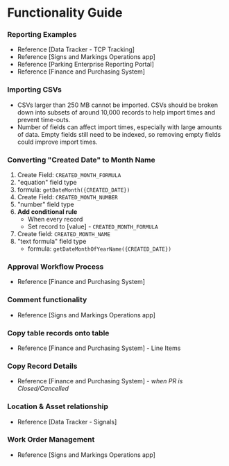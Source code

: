 # Functionality Guide

### **Reporting Examples**

* Reference \[Data Tracker - TCP Tracking\]
* Reference \[Signs and Markings Operations app\]
* Reference \[Parking Enterprise Reporting Portal\]
* Reference \[Finance and Purchasing System\]

### **Importing CSVs**

* CSVs larger than 250 MB cannot be imported. CSVs should be broken down into subsets of around 10,000 records to help import times and prevent time-outs. 
* Number of fields can affect import times, especially with large amounts of data. Empty fields still need to be indexed, so removing empty fields could improve import times. 

### **Converting "Created Date" to Month Name**

1. Create Field: `CREATED_MONTH_FORMULA` 
2. "equation" field type
3. formula: `getDateMonth({CREATED_DATE})`
4. Create Field: `CREATED_MONTH_NUMBER`
5. "number" field type 
6. **Add conditional rule**
   * When every record
   * Set record to \[value\] - `CREATED_MONTH_FORMULA`
7. Create field: `CREATED_MONTH_NAME`
8. "text formula" field type
   * formula: `getDateMonthOfYearName({CREATED_DATE})`

### **Approval Workflow Process**

* Reference \[Finance and Purchasing System\]

### **Comment functionality**

* Reference \[Signs and Markings Operations app\]

### **Copy table records onto table**

* Reference \[Finance and Purchasing System\] - Line Items

### **Copy Record Details**

* Reference \[Finance and Purchasing System\] - _when PR is Closed/Cancelled_

### **Location & Asset relationship**

* Reference \[Data Tracker - Signals\]

### **Work Order Management**

* Reference \[Signs and Markings Operations app\]

